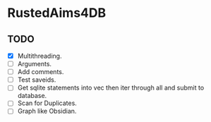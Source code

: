 # RustedAims4DB

## TODO

- [x] Multithreading.
- [ ] Arguments.
- [ ] Add comments.
- [ ] Test saveids.
- [ ] Get sqlite statements into vec then iter through all and submit to database.
- [ ] Scan for Duplicates.
- [ ] Graph like Obsidian.
